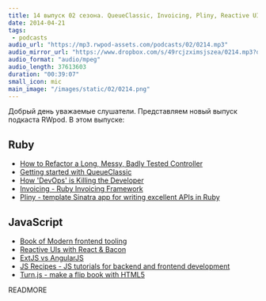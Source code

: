 ```yaml
---
title: 14 выпуск 02 сезона. QueueClassic, Invoicing, Pliny, Reactive UI, JS Recipes, Turn.js и прочее
date: 2014-04-21
tags:
 - podcasts
audio_url: "https://mp3.rwpod-assets.com/podcasts/02/0214.mp3"
audio_mirror_url: "https://www.dropbox.com/s/49rcjzximsjszea/0214.mp3?dl=1"
audio_format: "audio/mpeg"
audio_length: 37613603
duration: "00:39:07"
small_icon: mic
main_image: "/images/static/02/0214.png"
---
```


Добрый день уважаемые слушатели. Представляем новый выпуск подкаста RWpod. В этом выпуске:

## Ruby

 - [How to Refactor a Long, Messy, Badly Tested Controller](http://www.justinweiss.com/blog/2014/04/14/how-to-refactor-a-long-messy-badly-tested-controller/)
 - [Getting started with QueueClassic](https://blog.rainforestqa.com/2014-04-17-getting-started-with-queue-classic/)
 - [How 'DevOps' is Killing the Developer](http://jeffknupp.com/blog/2014/04/15/how-devops-is-killing-the-developer/)
 - [Invoicing - Ruby Invoicing Framework](http://invoicing.codemancers.com/)
 - [Pliny - template Sinatra app for writing excellent APIs in Ruby](https://github.com/12-oz/pliny)

## JavaScript

 - [Book of Modern frontend tooling](http://tooling.github.io/book-of-modern-frontend-tooling/)
 - [Reactive UIs with React & Bacon](http://joshbassett.info/2014/reactive-uis-with-react-and-bacon/)
 - [ExtJS vs AngularJS](http://www.techferry.com/articles/ExtJS-vs-AngularJS.html)
 - [JS Recipes - JS tutorials for backend and frontend development](http://jsrecipes.org/)
 - [Turn.js - make a flip book with HTML5](http://www.turnjs.com/)

READMORE

